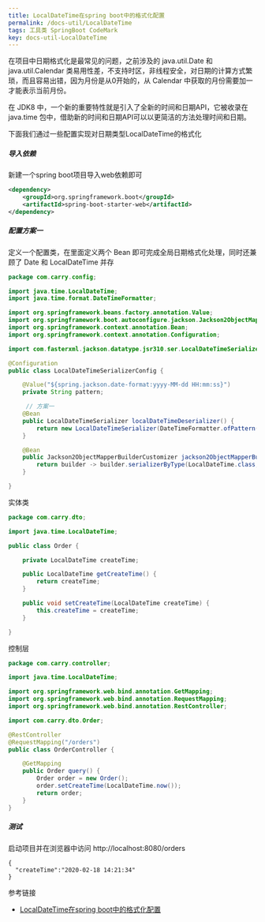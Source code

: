 ```yaml
---
title: LocalDateTime在spring boot中的格式化配置
permalink: /docs-util/LocalDateTime
tags: 工具类 SpringBoot CodeMark
key: docs-util-LocalDateTime
---
```


在项目中日期格式化是最常见的问题，之前涉及的 java.util.Date 和 java.util.Calendar 类易用性差，不支持时区，非线程安全，对日期的计算方式繁琐，而且容易出错，因为月份是从0开始的，从 Calendar 中获取的月份需要加一才能表示当前月份。

在 JDK8 中，一个新的重要特性就是引入了全新的时间和日期API，它被收录在 java.time 包中，借助新的时间和日期API可以以更简洁的方法处理时间和日期。

下面我们通过一些配置实现对日期类型LocalDateTime的格式化

##### 导入依赖    
新建一个spring boot项目导入web依赖即可
```xml
<dependency>
    <groupId>org.springframework.boot</groupId>
    <artifactId>spring-boot-starter-web</artifactId>
</dependency>
```
##### 配置方案一
定义一个配置类，在里面定义两个 Bean 即可完成全局日期格式化处理，同时还兼顾了 Date 和 LocalDateTime 并存

```java
package com.carry.config;

import java.time.LocalDateTime;
import java.time.format.DateTimeFormatter;

import org.springframework.beans.factory.annotation.Value;
import org.springframework.boot.autoconfigure.jackson.Jackson2ObjectMapperBuilderCustomizer;
import org.springframework.context.annotation.Bean;
import org.springframework.context.annotation.Configuration;

import com.fasterxml.jackson.datatype.jsr310.ser.LocalDateTimeSerializer;

@Configuration
public class LocalDateTimeSerializerConfig {

    @Value("${spring.jackson.date-format:yyyy-MM-dd HH:mm:ss}")
    private String pattern;

     // 方案一
    @Bean
    public LocalDateTimeSerializer localDateTimeDeserializer() {
        return new LocalDateTimeSerializer(DateTimeFormatter.ofPattern(pattern));
    }

    @Bean
    public Jackson2ObjectMapperBuilderCustomizer jackson2ObjectMapperBuilderCustomizer() {
        return builder -> builder.serializerByType(LocalDateTime.class, localDateTimeDeserializer());
    }

}
```


实体类
```java
package com.carry.dto;

import java.time.LocalDateTime;

public class Order {

    private LocalDateTime createTime;

    public LocalDateTime getCreateTime() {
        return createTime;
    }

    public void setCreateTime(LocalDateTime createTime) {
        this.createTime = createTime;
    }

}
```

控制层
```java
package com.carry.controller;

import java.time.LocalDateTime;

import org.springframework.web.bind.annotation.GetMapping;
import org.springframework.web.bind.annotation.RequestMapping;
import org.springframework.web.bind.annotation.RestController;

import com.carry.dto.Order;

@RestController
@RequestMapping("/orders")
public class OrderController {

    @GetMapping
    public Order query() {
        Order order = new Order();
        order.setCreateTime(LocalDateTime.now());
        return order;
    }
}
```

##### 测试
启动项目并在浏览器中访问 http://localhost:8080/orders
```
{
  "createTime":"2020-02-18 14:21:34"
}
```

参考链接
- [LocalDateTime在spring boot中的格式化配置](https://www.cnblogs.com/carrychan/p/9883172.html)

